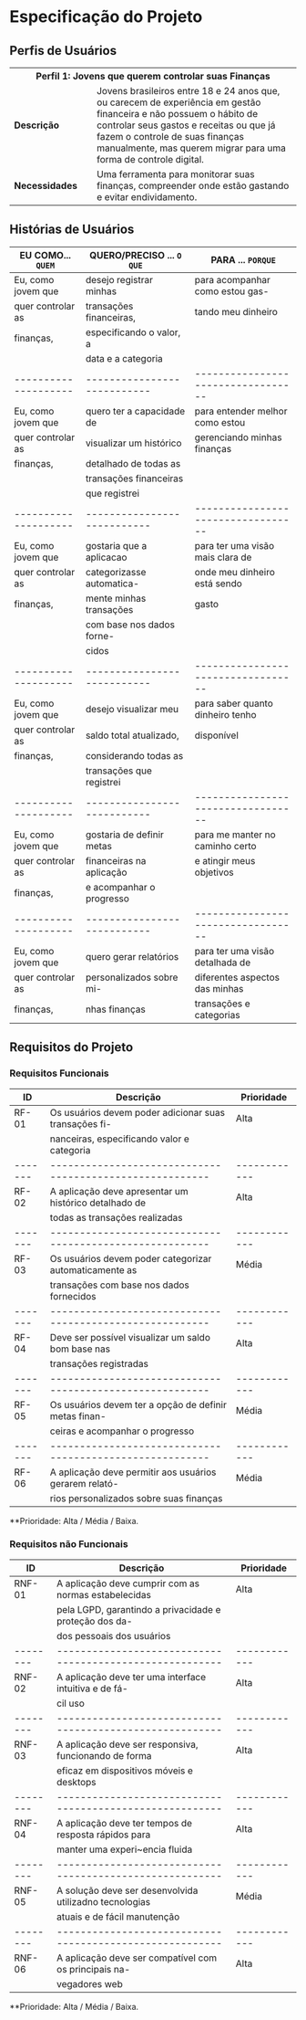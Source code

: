 # Especificação do Projeto

## Perfis de Usuários

<table>
<tbody>
<tr align=center>
<th colspan="2">Perfil 1: Jovens que querem controlar suas Finanças</th>
</tr>
<tr>
<td width="150px"><b>Descrição</b></td>
<td width="600px">Jovens brasileiros entre 18 e 24 anos que, ou carecem de experiência em gestão financeira e não possuem o hábito de controlar seus gastos e receitas ou que já fazem o controle de suas finanças manualmente, mas querem migrar para uma forma de controle digital.</td>
</tr>
<tr>
<td><b>Necessidades</b></td>
<td>Uma ferramenta para monitorar suas finanças, compreender onde estão gastando e evitar endividamento.</td>
</tr>
</tbody>
</table>


## Histórias de Usuários

|EU COMO... `QUEM`   | QUERO/PRECISO ... `O QUE` |PARA ... `PORQUE`                 |
|--------------------|---------------------------|----------------------------------|
| Eu, como jovem que | desejo registrar minhas   | para acompanhar como estou gas-  |
| quer controlar as  | transações financeiras,   | tando meu dinheiro               |
| finanças,          | especificando o valor, a  |                                  |
|                    | data e a categoria        |                                  |
|--------------------|---------------------------|----------------------------------|
| Eu, como jovem que | quero ter a capacidade de | para entender melhor como estou  |
| quer controlar as  | visualizar um histórico   | gerenciando minhas finanças      |
| finanças,          | detalhado de todas as     |                                  |
|                    | transações financeiras    |                                  |
|                    | que registrei             |                                  |
|--------------------|---------------------------|----------------------------------|
| Eu, como jovem que | gostaria que a aplicacao  | para ter uma visão mais clara de |
| quer controlar as  | categorizasse automatica- | onde meu dinheiro está sendo     |
| finanças,          | mente minhas transações   | gasto                            |
|                    | com base nos dados forne- |                                  |
|                    | cidos                     |                                  |
|--------------------|---------------------------|----------------------------------|
| Eu, como jovem que | desejo visualizar meu     | para saber quanto dinheiro tenho |
| quer controlar as  | saldo total atualizado,   | disponível                       |
| finanças,          | considerando todas as     |                                  |
|                    | transações que registrei  |                                  |
|--------------------|---------------------------|----------------------------------|
| Eu, como jovem que | gostaria de definir metas | para me manter no caminho certo  |
| quer controlar as  | financeiras na aplicação  | e atingir meus objetivos         |
| finanças,          | e acompanhar o progresso  |                                  |
|--------------------|---------------------------|----------------------------------|
| Eu, como jovem que | quero gerar relatórios    | para ter uma visão detalhada de  |
| quer controlar as  | personalizados sobre mi-  | diferentes aspectos das minhas   |
| finanças,          | nhas finanças             | transações e categorias          |


## Requisitos do Projeto

### Requisitos Funcionais



|ID     |                       Descrição                        | Prioridade |
|-------|--------------------------------------------------------|------------|
| RF-01 | Os usuários devem poder adicionar suas transações fi-  | Alta       | 
|       | nanceiras, especificando valor e categoria             |            |
|-------|--------------------------------------------------------|------------|
| RF-02 | A aplicação deve apresentar um histórico detalhado de  | Alta       |
|       | todas as transações realizadas                         |            |
|-------|--------------------------------------------------------|------------|
| RF-03 | Os usuários devem poder categorizar automaticamente as | Média      |
|       | transações com base nos dados fornecidos               |            |
|-------|--------------------------------------------------------|------------|
| RF-04 | Deve ser possível visualizar um saldo bom base nas     | Alta       |
|       | transações registradas                                 |            |
|-------|--------------------------------------------------------|------------|
| RF-05 | Os usuários devem ter a opção de definir metas finan-  | Média      |
|       | ceiras e acompanhar o progresso                        |            |
|-------|--------------------------------------------------------|------------|
| RF-06 | A aplicação deve permitir aos usuários gerarem relató- | Média      |
|       | rios personalizados sobre suas finanças                |            |


**Prioridade: Alta / Média / Baixa. 

### Requisitos não Funcionais

|ID      |                     Descrição                          | Prioridade |
|--------|--------------------------------------------------------|------------|
| RNF-01 | A aplicação deve cumprir com as normas estabelecidas   | Alta       | 
|        | pela LGPD, garantindo a privacidade e proteção dos da- |            |
|        | dos pessoais dos usuários                              |            |
|--------|--------------------------------------------------------|------------|
| RNF-02 | A aplicação deve ter uma interface intuitiva e de fá-  | Alta       |
|        | cil uso                                                |            |
|--------|--------------------------------------------------------|------------|
| RNF-03 | A aplicação deve ser responsiva, funcionando de forma  | Alta       |
|        | eficaz em dispositivos móveis e desktops               |            |
|--------|--------------------------------------------------------|------------|
| RNF-04 | A aplicação deve ter tempos de resposta rápidos para   | Alta       |
|        | manter uma experi~encia fluida                         |            |
|--------|--------------------------------------------------------|------------|
| RNF-05 | A solução deve ser desenvolvida utilizadno tecnologias | Média      |
|        | atuais e de fácil manutenção                           |            |
|--------|--------------------------------------------------------|------------|
| RNF-06 | A aplicação deve ser compatível com os principais na-  | Alta       |
|        | vegadores web                                          |            |


**Prioridade: Alta / Média / Baixa.
